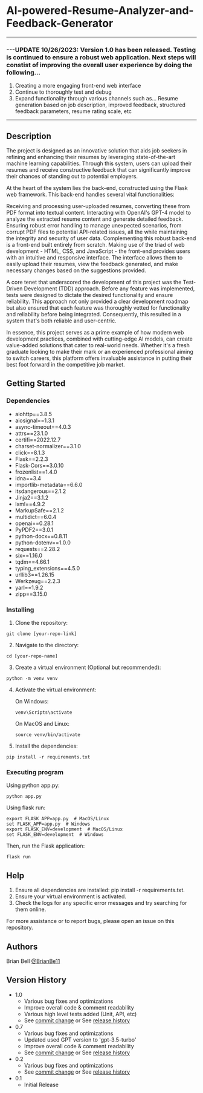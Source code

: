 # AI-powered-Resume-Analyzer-and-Feedback-Generator

____________________________________________________________________________________________________________________________________________
  ### ---UPDATE 10/26/2023: Version 1.0 has been released. Testing is continued to ensure a robust web application. Next steps will constist of improving the overall user experience by doing the following... 
 1. Creating a more engaging front-end web interface
 2. Continue to thoroughly test and debug
 3. Expand functionality through various channels such as... Resume generation based on job description, improved feedback, structured feedback parameters, resume rating scale, etc
____________________________________________________________________________________________________________________________________________

## Description

The project is designed as an innovative solution that aids job seekers in refining and enhancing their resumes by leveraging state-of-the-art machine learning capabilities. Through this system, users can upload their resumes and receive constructive feedback that can significantly improve their chances of standing out to potential employers.

At the heart of the system lies the back-end, constructed using the Flask web framework. This back-end handles several vital functionalities:

Receiving and processing user-uploaded resumes, converting these from PDF format into textual content.
Interacting with OpenAI's GPT-4 model to analyze the extracted resume content and generate detailed feedback.
Ensuring robust error handling to manage unexpected scenarios, from corrupt PDF files to potential API-related issues, all the while maintaining the integrity and security of user data.
Complementing this robust back-end is a front-end built entirely from scratch. Making use of the triad of web development - HTML, CSS, and JavaScript - the front-end provides users with an intuitive and responsive interface. The interface allows them to easily upload their resumes, view the feedback generated, and make necessary changes based on the suggestions provided.

A core tenet that underscored the development of this project was the Test-Driven Development (TDD) approach. Before any feature was implemented, tests were designed to dictate the desired functionality and ensure reliability. This approach not only provided a clear development roadmap but also ensured that each feature was thoroughly vetted for functionality and reliability before being integrated. Consequently, this resulted in a system that's both reliable and user-centric.

In essence, this project serves as a prime example of how modern web development practices, combined with cutting-edge AI models, can create value-added solutions that cater to real-world needs. Whether it's a fresh graduate looking to make their mark or an experienced professional aiming to switch careers, this platform offers invaluable assistance in putting their best foot forward in the competitive job market.

## Getting Started

### Dependencies

* aiohttp==3.8.5
* aiosignal==1.3.1
* async-timeout==4.0.3
* attrs==23.1.0
* certifi==2022.12.7
* charset-normalizer==3.1.0
* click==8.1.3
* Flask==2.2.3
* Flask-Cors==3.0.10
* frozenlist==1.4.0
* idna==3.4
* importlib-metadata==6.6.0
* itsdangerous==2.1.2
* Jinja2==3.1.2
* lxml==4.9.2
* MarkupSafe==2.1.2
* multidict==6.0.4
* openai==0.28.1
* PyPDF2==3.0.1
* python-docx==0.8.11
* python-dotenv==1.0.0
* requests==2.28.2
* six==1.16.0
* tqdm==4.66.1
* typing_extensions==4.5.0
* urllib3==1.26.15
* Werkzeug==2.2.3
* yarl==1.9.2
* zipp==3.15.0

### Installing

1. Clone the repository:
```
git clone [your-repo-link]
```

2. Navigate to the directory:
```
cd [your-repo-name]
```

3. Create a virtual environment (Optional but recommended):
```
python -m venv venv
```

4. Activate the virtual environment:

    On Windows:
    ```
    venv\Scripts\activate
    ```
    On MacOS and Linux:
    ```
    source venv/bin/activate
    ```

5. Install the dependencies:
```
pip install -r requirements.txt
```

### Executing program

    
  Using python app.py:
  ```
  python app.py
  ```

  Using flask run:
  ```
  export FLASK_APP=app.py  # MacOS/Linux
  set FLASK_APP=app.py  # Windows
  export FLASK_ENV=development  # MacOS/Linux
  set FLASK_ENV=development  # Windows
  ```
  
  Then, run the Flask application:
  ```
  flask run
  ```

## Help

1. Ensure all dependencies are installed: pip install -r requirements.txt.
2. Ensure your virtual environment is activated.
3. Check the logs for any specific error messages and try searching for them online.

For more assistance or to report bugs, please open an issue on this repository.

## Authors

Brian Bell
[@BrianBe11](https://www.linkedin.com/in/brianbe11/)

## Version History

* 1.0
    * Various bug fixes and optimizations
    * Improve overall code & comment readability
    * Various high level tests added (Unit, API, etc)
    * See [commit change]() or See [release history]()
* 0.7
    * Various bug fixes and optimizations
    * Updated used GPT version to 'gpt-3.5-turbo'
    * Improve overall code & comment readability
    * See [commit change]() or See [release history]()
* 0.2
    * Various bug fixes and optimizations
    * See [commit change]() or See [release history]()
* 0.1
    * Initial Release

